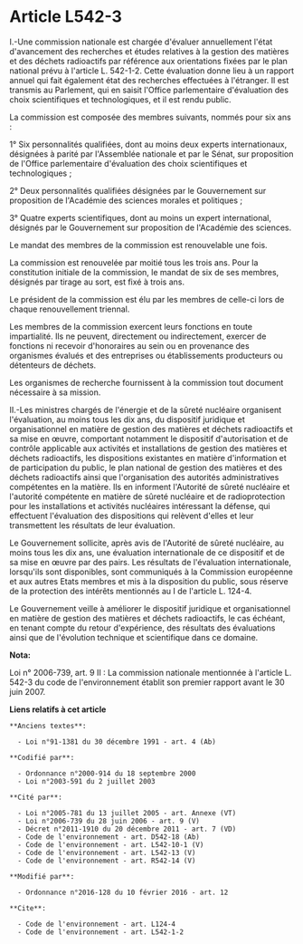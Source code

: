 # Article L542-3

I.-Une commission nationale est chargée d'évaluer annuellement l'état d'avancement des recherches et études relatives à la
gestion des matières et des déchets radioactifs par référence aux orientations fixées par le plan national prévu à l'article
L. 542-1-2. Cette évaluation donne lieu à un rapport annuel qui fait également état des recherches effectuées à l'étranger.
Il est transmis au Parlement, qui en saisit l'Office parlementaire d'évaluation des choix scientifiques et technologiques, et
il est rendu public. 

La commission est composée des membres suivants, nommés pour six ans : 

1° Six personnalités qualifiées, dont au moins deux experts internationaux, désignées à parité par l'Assemblée nationale et
par le Sénat, sur proposition de l'Office parlementaire d'évaluation des choix scientifiques et technologiques ; 

2° Deux personnalités qualifiées désignées par le Gouvernement sur proposition de l'Académie des sciences morales et
politiques ; 

3° Quatre experts scientifiques, dont au moins un expert international, désignés par le Gouvernement sur proposition de
l'Académie des sciences. 

Le mandat des membres de la commission est renouvelable une fois. 

La commission est renouvelée par moitié tous les trois ans. Pour la constitution initiale de la commission, le mandat de six
de ses membres, désignés par tirage au sort, est fixé à trois ans. 

Le président de la commission est élu par les membres de celle-ci lors de chaque renouvellement triennal. 

Les membres de la commission exercent leurs fonctions en toute impartialité. Ils ne peuvent, directement ou indirectement,
exercer de fonctions ni recevoir d'honoraires au sein ou en provenance des organismes évalués et des entreprises ou
établissements producteurs ou détenteurs de déchets. 

Les organismes de recherche fournissent à la commission tout document nécessaire à sa mission. 

II.-Les ministres chargés de l'énergie et de la sûreté nucléaire organisent l'évaluation, au moins tous les dix ans, du
dispositif juridique et organisationnel en matière de gestion des matières et déchets radioactifs et sa mise en œuvre,
comportant notamment le dispositif d'autorisation et de contrôle applicable aux activités et installations de gestion des
matières et déchets radioactifs, les dispositions existantes en matière d'information et de participation du public, le plan
national de gestion des matières et des déchets radioactifs ainsi que l'organisation des autorités administratives
compétentes en la matière. Ils en informent l'Autorité de sûreté nucléaire et l'autorité compétente en matière de sûreté
nucléaire et de radioprotection pour les installations et activités nucléaires intéressant la défense, qui effectuent
l'évaluation des dispositions qui relèvent d'elles et leur transmettent les résultats de leur évaluation. 

Le Gouvernement sollicite, après avis de l'Autorité de sûreté nucléaire, au moins tous les dix ans, une évaluation
internationale de ce dispositif et de sa mise en œuvre par des pairs. Les résultats de l'évaluation internationale,
lorsqu'ils sont disponibles, sont communiqués à la Commission européenne et aux autres Etats membres et mis à la disposition
du public, sous réserve de la protection des intérêts mentionnés au I de l'article L. 124-4. 

Le Gouvernement veille à améliorer le dispositif juridique et organisationnel en matière de gestion des matières et déchets
radioactifs, le cas échéant, en tenant compte du retour d'expérience, des résultats des évaluations ainsi que de l'évolution
technique et scientifique dans ce domaine.

**Nota:**

Loi n° 2006-739, art. 9 II : La commission nationale mentionnée à l'article L. 542-3 du code de l'environnement établit son
premier rapport avant le 30 juin 2007.

**Liens relatifs à cet article**

	**Anciens textes**:

	  - Loi n°91-1381 du 30 décembre 1991 - art. 4 (Ab)

	**Codifié par**:

	  - Ordonnance n°2000-914 du 18 septembre 2000
	  - Loi n°2003-591 du 2 juillet 2003

	**Cité par**:

	  - Loi n°2005-781 du 13 juillet 2005 - art. Annexe (VT)
	  - Loi n°2006-739 du 28 juin 2006 - art. 9 (V)
	  - Décret n°2011-1910 du 20 décembre 2011 - art. 7 (VD)
	  - Code de l'environnement - art. D542-18 (Ab)
	  - Code de l'environnement - art. L542-10-1 (V)
	  - Code de l'environnement - art. L542-13 (V)
	  - Code de l'environnement - art. R542-14 (V)

	**Modifié par**:

	  - Ordonnance n°2016-128 du 10 février 2016 - art. 12

	**Cite**:

	  - Code de l'environnement - art. L124-4
	  - Code de l'environnement - art. L542-1-2
